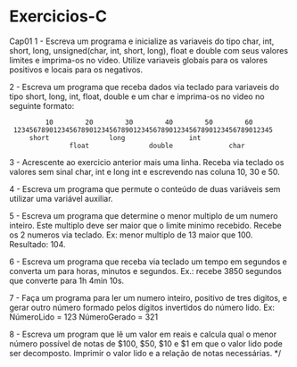 # Exercicios-C

Cap01 
1 - Escreva um programa e inicialize as variaveis do tipo char, int, short,
    long, unsigned(char, int, short, long), float e double com seus valores
    limites e imprima-os no video. Utilize variaveis globais para os valores
    positivos e locais para os negativos.

2 - Escreva um programa que receba dados via teclado para variaveis do tipo short,
    long, int, float, double e um char e imprima-os no video no seguinte
    formato:

             10        20        30        40        50        60
     12345678901234567890123456789012345678901234567890123456789012345
         short               long                int
                   float               double              char

3 - Acrescente ao exercicio anterior mais uma linha. Receba via teclado os valores
    sem sinal char, int e long int e escrevendo nas coluna 10, 30 e 50.

4 - Escreva um programa que permute o conteúdo de duas variáveis sem utilizar uma
    variável auxiliar.

5 - Escreva um programa que determine o menor multiplo de um numero inteiro. Este 
    multiplo deve ser maior que o limite minimo recebido. Recebe os 2 numeros via 
    teclado.
    Ex: menor multiplo de 13 maior que 100. Resultado: 104.
   

6 - Escreva um programa que receba via teclado um tempo em segundos e converta um
    para horas, minutos e segundos. 
    Ex.: recebe 3850 segundos que converte para 1h 4min 10s.

7 - Faça um programa para ler um numero inteiro, positivo de tres digitos, e gerar
    outro número formado pelos dígitos invertidos do número lido.
    Ex:   NúmeroLido = 123
        NúmeroGerado = 321

8 - Escreva um program que lê um valor em reais e calcula qual o menor número 
    possível de notas de $100, $50, $10 e $1 em que o valor lido pode ser 
    decomposto. Imprimir o valor lido e a relação de notas necessárias.
*/

